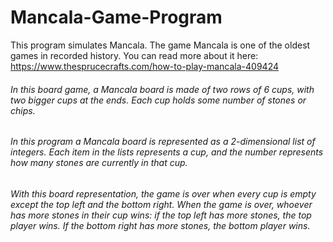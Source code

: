 # Mancala-Game-Program
This program simulates Mancala. The game Mancala is one of the  oldest games in recorded history.  You can read more about it here: https://www.thesprucecrafts.com/how-to-play-mancala-409424

###### In this board game, a Mancala board is made of two rows of 6 cups, with two bigger cups at the ends. Each cup holds some number of stones or chips. 
###### In this program a Mancala board is represented as a 2-dimensional list of integers. Each item in the lists represents a cup, and the number  represents how many stones are currently in that cup.

###### With this board representation, the game is over when every cup is empty except the top left and the bottom right. When the game is over, whoever has more stones in their cup wins: if the top left has more stones, the top player wins. If the bottom right has more stones, the bottom player wins.
